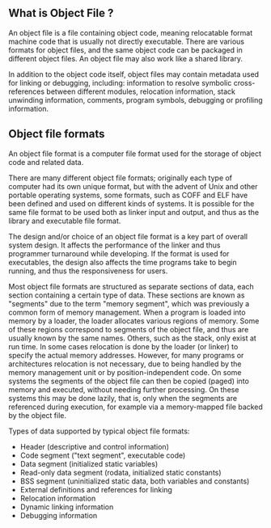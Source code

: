 ## What is Object File ?

An object file is a file containing object code, meaning relocatable format machine code that is usually not directly executable. There are various formats for object files, and the same object code can be packaged in different object files. An object file may also work like a shared library.

In addition to the object code itself, object files may contain metadata used for linking or debugging, including: information to resolve symbolic cross-references between different modules, relocation information, stack unwinding information, comments, program symbols, debugging or profiling information.

## Object file formats
An object file format is a computer file format used for the storage of object code and related data.

There are many different object file formats; originally each type of computer had its own unique format, but with the advent of Unix and other portable operating systems, some formats, such as COFF and ELF have been defined and used on different kinds of systems. It is possible for the same file format to be used both as linker input and output, and thus as the library and executable file format.

The design and/or choice of an object file format is a key part of overall system design. It affects the performance of the linker and thus programmer turnaround while developing. If the format is used for executables, the design also affects the time programs take to begin running, and thus the responsiveness for users.

Most object file formats are structured as separate sections of data, each section containing a certain type of data. These sections are known as "segments" due to the term "memory segment", which was previously a common form of memory management. When a program is loaded into memory by a loader, the loader allocates various regions of memory. Some of these regions correspond to segments of the object file, and thus are usually known by the same names. Others, such as the stack, only exist at run time. In some cases relocation is done by the loader (or linker) to specify the actual memory addresses. However, for many programs or architectures relocation is not necessary, due to being handled by the memory management unit or by position-independent code. On some systems the segments of the object file can then be copied (paged) into memory and executed, without needing further processing. On these systems this may be done lazily, that is, only when the segments are referenced during execution, for example via a memory-mapped file backed by the object file.

Types of data supported by typical object file formats:

* Header (descriptive and control information)
* Code segment ("text segment", executable code)
* Data segment (initialized static variables)
* Read-only data segment (rodata, initialized static constants)
* BSS segment (uninitialized static data, both variables and constants)
* External definitions and references for linking
* Relocation information
* Dynamic linking information
* Debugging information

